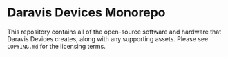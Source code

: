 # Daravis Devices Monorepo

This repository contains all of the open-source software and hardware that Daravis Devices creates, along with any supporting assets. Please see `COPYING.md` for the licensing terms.